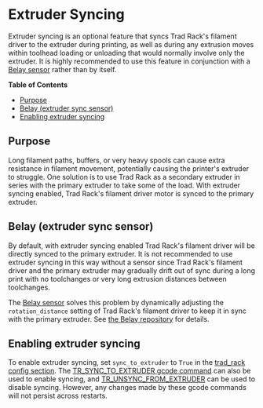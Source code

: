 # Extruder Syncing

Extruder syncing is an optional feature that syncs Trad Rack's
filament driver to the extruder during printing, as well as during any
extrusion moves within toolhead loading or unloading that would
normally involve only the extruder. It is highly recommended to use
this feature in conjunction with a
[Belay sensor](#belay-extruder-sync-sensor) rather than by itself.

**Table of Contents**
- [Purpose](#purpose)
- [Belay (extruder sync sensor)](#belay-extruder-sync-sensor)
- [Enabling extruder syncing](#enabling-extruder-syncing)

## Purpose

Long filament paths, buffers, or very heavy spools can cause extra resistance
in filament movement, potentially causing the printer's extruder to
struggle. One solution is to use Trad Rack as a secondary extruder in
series with the primary extruder to take some of the load. With
extruder syncing enabled, Trad Rack's filament driver motor is synced
to the primary extruder.

## Belay (extruder sync sensor)

By default, with extruder syncing enabled Trad Rack's filament driver
will be directly synced to the primary extruder. It is not recommended
to use extruder syncing in this way without a sensor since Trad Rack's
filament driver and the primary extruder may gradually drift out of
sync during a long print with no toolchanges or very long extrusion
distances between toolchanges.

The [Belay sensor][1] solves this problem by dynamically
adjusting the `rotation_distance` setting of Trad Rack's filament
driver to keep it in sync with the primary extruder. See
[the Belay repository][1] for details.

[1]: https://github.com/Annex-Engineering/Belay

## Enabling extruder syncing

To enable extruder syncing, set `sync_to_extruder` to `True` in the
[trad_rack config section](kalico/Config_Reference.md#trad_rack).
The [TR_SYNC_TO_EXTRUDER gcode command](kalico/G-Codes.md#tr_sync_to_extruder)
can also be used to enable syncing, and
[TR_UNSYNC_FROM_EXTRUDER](kalico/G-Codes.md#tr_unsync_from_extruder)
can be used to disable syncing. However, any changes made by these
gcode commands will not persist across restarts.
